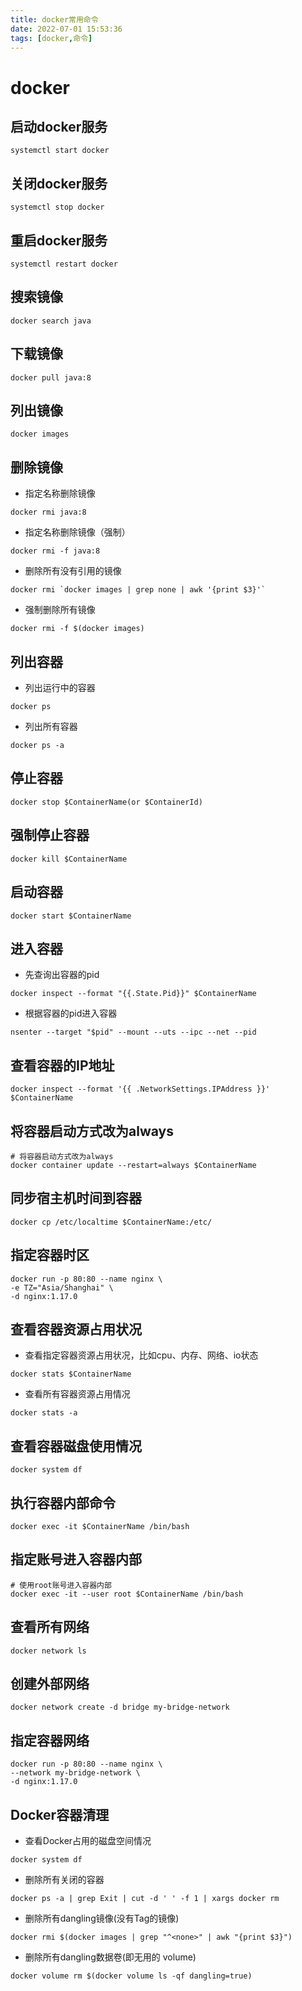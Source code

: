 ```yaml
---
title: docker常用命令
date: 2022-07-01 15:53:36
tags: [docker,命令]
---
```

# docker
## 启动docker服务
```shell
systemctl start docker
```
## 关闭docker服务
```shell
systemctl stop docker
```
## 重启docker服务
```shell
systemctl restart docker
```
## 搜索镜像
```shell
docker search java
```
## 下载镜像
```shell
docker pull java:8
```
## 列出镜像
```shell
docker images
```
## 删除镜像
* 指定名称删除镜像
```shell
docker rmi java:8
```
* 指定名称删除镜像（强制）
```shell
docker rmi -f java:8
```
* 删除所有没有引用的镜像
```shell
docker rmi `docker images | grep none | awk '{print $3}'`
```
* 强制删除所有镜像
```shell
docker rmi -f $(docker images)
```
## 列出容器
* 列出运行中的容器
```shell
docker ps
```
* 列出所有容器
```shell
docker ps -a
```
## 停止容器
```shell
docker stop $ContainerName(or $ContainerId)
```
## 强制停止容器
```shell
docker kill $ContainerName
```
## 启动容器
```shell
docker start $ContainerName
```
## 进入容器
* 先查询出容器的pid
```shell
docker inspect --format "{{.State.Pid}}" $ContainerName
```
* 根据容器的pid进入容器
```shell
nsenter --target "$pid" --mount --uts --ipc --net --pid
```
## 查看容器的IP地址
```shell
docker inspect --format '{{ .NetworkSettings.IPAddress }}' $ContainerName
```
## 将容器启动方式改为always
```shell
# 将容器启动方式改为always
docker container update --restart=always $ContainerName
```
## 同步宿主机时间到容器
```shell
docker cp /etc/localtime $ContainerName:/etc/
```
## 指定容器时区
```shell
docker run -p 80:80 --name nginx \
-e TZ="Asia/Shanghai" \
-d nginx:1.17.0
```
## 查看容器资源占用状况
* 查看指定容器资源占用状况，比如cpu、内存、网络、io状态
```shell
docker stats $ContainerName
```
* 查看所有容器资源占用情况
```shell
docker stats -a
```
## 查看容器磁盘使用情况
```shell
docker system df
```
## 执行容器内部命令
```shell
docker exec -it $ContainerName /bin/bash
```
## 指定账号进入容器内部
```shell
# 使用root账号进入容器内部
docker exec -it --user root $ContainerName /bin/bash
```
## 查看所有网络
```shell
docker network ls
```
## 创建外部网络
```shell
docker network create -d bridge my-bridge-network
```
## 指定容器网络
```shell
docker run -p 80:80 --name nginx \
--network my-bridge-network \
-d nginx:1.17.0
```
## Docker容器清理
* 查看Docker占用的磁盘空间情况
```shell
docker system df
```
* 删除所有关闭的容器
```shell
docker ps -a | grep Exit | cut -d ' ' -f 1 | xargs docker rm
```
* 删除所有dangling镜像(没有Tag的镜像)
```shell
docker rmi $(docker images | grep "^<none>" | awk "{print $3}")
```
* 删除所有dangling数据卷(即无用的 volume)
```shell
docker volume rm $(docker volume ls -qf dangling=true)
```
